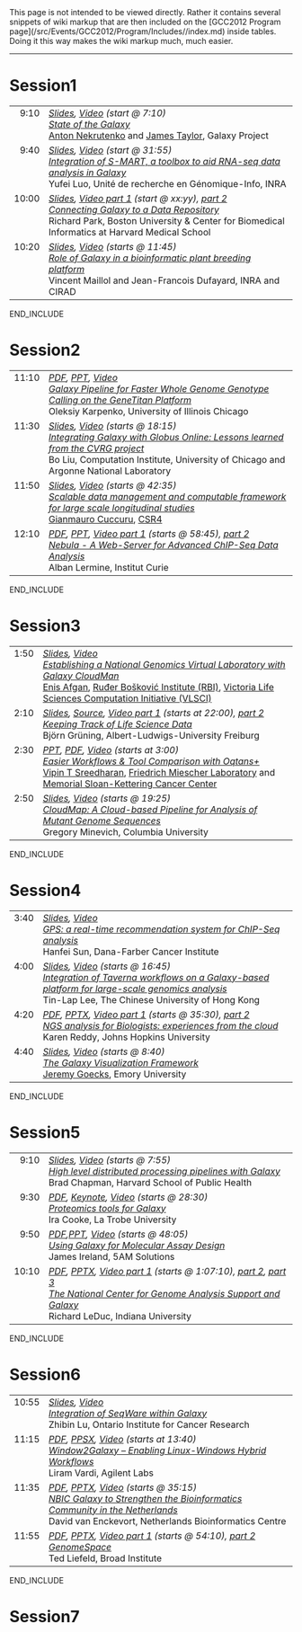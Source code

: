 <div class='red'>This page is not intended to be viewed directly. Rather it contains several snippets of wiki markup that are then included on the [GCC2012 Program page](/src/Events/GCC2012/Program/Includes//index.md) inside tables. Doing it this way makes the wiki markup much, much easier. </div>

----

# Session1

<table>
  <tr>
    <td style=" vertical-align: top; text-align: right; border: none;"> 9:10 </td>
    <td style=" border: none; width: 100%;"> <div class='right'><em><a href='PLACEHOLDER_ATTACHMENT_URL/src/Documents/Presentations/GCC2012/State.pdf'>Slides</a>, <a href='https://uic.sharestream.net/ssdcms/i.do?u=abfc6489eb764d4'>Video</a> (start @ 7:10)</em></div><em><a href='/src/Events/GCC2012/Abstracts/index.md#state-of-the-galaxy'>State of the Galaxy</a></em> <div class='indent'> <a href='/src/anton/index.md'>Anton Nekrutenko</a> and <a href='/src/JamesTaylor/index.md'>James Taylor</a>, Galaxy Project </div> </td>
  </tr>
  <tr>
    <td style=" vertical-align: top; text-align: right; border: none;"> 9:40 </td>
    <td style=" border: none;"> <div class='right'><em><a href='PLACEHOLDER_ATTACHMENT_URL/src/Documents/Presentations/GCC2012/Luo.pdf'>Slides</a>, <a href='https://uic.sharestream.net/ssdcms/i.do?u=abfc6489eb764d4'>Video</a> (start @ 31:55)</em></div> <em><a href='/src/Events/GCC2012/Abstracts/index.md#integration-of-s-mart-a-toolbox-to-aid-rna-seq-data-analysis-in-galaxy'>Integration of S-MART, a toolbox to aid RNA-seq data analysis in Galaxy</a></em> <div class='indent'> Yufei Luo, Unité de recherche en Génomique-Info, INRA </div> </td>
  </tr>
  <tr>
    <td style=" vertical-align: top; text-align: right; border: none;"> 10:00 </td>
    <td style=" border: none;"> <div class='right'><em><a href='PLACEHOLDER_ATTACHMENT_URL/src/Documents/Presentations/GCC2012/Park.pdf'>Slides</a>, <a href='https://uic.sharestream.net/ssdcms/i.do?u=abfc6489eb764d4'>Video part 1</a> (start @ xx:yy), <a href='https://uic.sharestream.net/ssdcms/i.do?u=52bb95ced46c4b5'>part 2</a></em></div> <em><a href='/src/Events/GCC2012/Abstracts/index.md#connecting-galaxy-to-a-data-repository'>Connecting Galaxy to a Data Repository</a></em> <div class='indent'>Richard Park, Boston University & Center for Biomedical Informatics at Harvard Medical School</div></td>
  </tr>
  <tr>
    <td style=" vertical-align: top; text-align: right; border: none;"> 10:20 </td>
    <td style=" border: none;"> <div class='right'><em><a href='PLACEHOLDER_ATTACHMENT_URL/src/Documents/Presentations/GCC2012/MaillolDufayard.pdf'>Slides</a>, <a href='https://uic.sharestream.net/ssdcms/i.do?u=52bb95ced46c4b5'>Video</a> (starts @ 11:45)</em></div> <em><a href='/src/Events/GCC2012/Abstracts/index.md#role-of-galaxy-in-a-bioinformatic-plant-breeding-platform'>Role of Galaxy in a bioinformatic plant breeding platform</a></em> <div class='indent'>Vincent Maillol and Jean-Francois Dufayard, INRA and CIRAD</div> </td>
  </tr>
</table>

END_INCLUDE

# Session2

<table>
  <tr>
    <td style=" vertical-align: top; text-align: right; border: none;"> 11:10 </td>
    <td style=" border: none; width: 100%;"> <div class='right'><em><a href='PLACEHOLDER_ATTACHMENT_URL/src/Documents/Presentations/GCC2012/Karpenko.pdf'>PDF</a>, <a href='PLACEHOLDER_ATTACHMENT_URL/src/Documents/Presentations/GCC2012/Karpenko.ppt'>PPT</a>, <a href='https://uic.sharestream.net/ssdcms/i.do?u=26bcce7b2387420'>Video</a></em></div> <em><a href='/src/Events/GCC2012/Abstracts/index.md#galaxy-pipeline-for-faster-whole-genome-genotype-calling-on-the-genetitan-platform'>Galaxy Pipeline for Faster Whole Genome Genotype Calling on the GeneTitan Platform</a></em> <div class='indent'> Oleksiy Karpenko, University of Illinois Chicago </div> </td>
  </tr>
  <tr>
    <td style=" vertical-align: top; text-align: right; border: none;"> 11:30 </td>
    <td style=" border: none;"> <div class='right'><em><a href='PLACEHOLDER_ATTACHMENT_URL/src/Documents/Presentations/GCC2012/Liu.pdf'>Slides</a>, <a href='https://uic.sharestream.net/ssdcms/i.do?u=26bcce7b2387420'>Video</a> (starts @ 18:15)</em></div> <em><a href='/src/Events/GCC2012/Abstracts/index.md#integrating-galaxy-with-globus-online-lessons-learned-from-the-cvrg-project'>Integrating Galaxy with Globus Online: Lessons learned from the CVRG project</a> </em> <div class='indent'> Bo Liu, Computation Institute, University of Chicago and Argonne National Laboratory </div> </td>
  </tr>
  <tr>
    <td style=" vertical-align: top; text-align: right; border: none;"> 11:50 </td>
    <td style=" border: none;"> <div class='right'><em><a href='PLACEHOLDER_ATTACHMENT_URL/src/Documents/Presentations/GCC2012/Cuccuru.pdf'>Slides</a>, <a href='https://uic.sharestream.net/ssdcms/i.do?u=26bcce7b2387420'>Video</a> (starts @ 42:35)</em></div> <em><a href='/src/Events/GCC2012/Abstracts/index.md#scalable-data-management-and-computable-framework-for-large-scale-longitudinal-studies'>Scalable data management and computable framework for large scale longitudinal studies</a></em> <div class='indent'> <a href='http://www.crs4.it/crs4/peopledetails/people/195/Gianmauro_Cuccuru'>Gianmauro Cuccuru</a>, <a href='http://www.crs4.it/'>CSR4</a> </div> </td>
  </tr>
  <tr>
    <td style=" vertical-align: top; text-align: right; border: none;"> 12:10 </td>
    <td style=" border: none;"> <div class='right'><em><a href='PLACEHOLDER_ATTACHMENT_URL/src/Documents/Presentations/GCC2012/Lermine.pdf'>PDF</a>, <a href='PLACEHOLDER_ATTACHMENT_URL/src/Documents/Presentations/GCC2012/Lermine.ppt'>PPT</a>, <a href='https://uic.sharestream.net/ssdcms/i.do?u=26bcce7b2387420'>Video part 1</a> (starts @ 58:45), <a href='https://uic.sharestream.net/ssdcms/i.do?u=e63450b12c16451'>part 2</a></em></div> <em><a href='/src/Events/GCC2012/Abstracts/index.md#nebula---a-web-server-for-advanced-chip-seq-data-analysis'>Nebula - A Web-Server for Advanced ChIP-Seq Data Analysis</a></em> <div class='indent'> Alban Lermine, Institut Curie </div> </td>
  </tr>
</table>

END_INCLUDE

# Session3

<table>
  <tr>
    <td style=" vertical-align: top; text-align: right; border: none;"> 1:50 </td>
    <td style=" border: none; width: 100%;"> <div class='right'><em><a href='PLACEHOLDER_ATTACHMENT_URL/src/Documents/Presentations/GCC2012/Afgan.pdf'>Slides</a>, <a href='https://uic.sharestream.net/ssdcms/i.do?u=7c7f3063681d4af'>Video</a></em></div> <em><a href='/src/Events/GCC2012/Abstracts/index.md#establishing-a-national-genomics-virtual-laboratory-with-galaxy-cloudman'>Establishing a National Genomics Virtual Laboratory with Galaxy CloudMan</a></em> <div class='indent'> <a href='/src/EnisAfgan/index.md'>Enis Afgan</a>, <a href='http://www.irb.hr/eng/'>Ruđer Bošković Institute (RBI)</a>, <a href='http://www.vlsci.org.au/'>Victoria Life Sciences Computation Initiative (VLSCI)</a> </div> </td>
  </tr>
  <tr>
    <td style=" vertical-align: top; text-align: right; border: none;"> 2:10 </td>
    <td style=" border: none;"> <div class='right'><em><a href='http://bjoern.gruenings.eu/GCC-2012'>Slides</a>, <a href='PLACEHOLDER_ATTACHMENT_URL/src/Documents/Presentations/GCC2012/GruningSource.zip'>Source</a>, <a href='https://uic.sharestream.net/ssdcms/i.do?u=7c7f3063681d4af'>Video part 1</a> (starts at 22:00), <a href='https://uic.sharestream.net/ssdcms/i.do?u=5d4fa321f2e848f'>part 2</a></em></div> <em><a href='/src/Events/GCC2012/Abstracts/index.md#keeping-track-of-life-science-data'>Keeping Track of Life Science Data</a></em> <div class='indent'> Björn Grüning, Albert-Ludwigs-University Freiburg </div> </td>
  </tr>
  <tr>
    <td style=" vertical-align: top; text-align: right; border: none;"> 2:30 </td>
    <td style=" border: none;"> <div class='right'><em><a href='PLACEHOLDER_ATTACHMENT_URL/src/Documents/Presentations/GCC2012/Sreedharan.ppt'>PPT</a>, <a href='PLACEHOLDER_ATTACHMENT_URL/src/Documents/Presentations/GCC2012/Sreedharan.PDF'>PDF</a>, <a href='https://uic.sharestream.net/ssdcms/i.do?u=5d4fa321f2e848f'>Video</a> (starts at 3:00)</em></div> <em><a href='/src/Events/GCC2012/Abstracts/index.md#easier-workflows--tool-comparison-with-oqtans'>Easier Workflows & Tool Comparison with Oqtans+</a></em> <div class='indent'> <a href='http://raetschlab.org///members/vipin.1.html'>Vipin T Sreedharan</a>, <a href='http://www.fml.tuebingen.mpg.de/'>Friedrich Miescher Laboratory</a> and <a href='http://www.mskcc.org/'>Memorial Sloan-Kettering Cancer Center</a> </div> </td>
  </tr>
  <tr>
    <td style=" vertical-align: top; text-align: right; border: none;"> 2:50 </td>
    <td style=" border: none;"> <div class='right'><em><a href='PLACEHOLDER_ATTACHMENT_URL/src/Documents/Presentations/GCC2012/Minevich.pdf'>Slides</a>, <a href='https://uic.sharestream.net/ssdcms/i.do?u=5d4fa321f2e848f'>Video</a> (starts @ 19:25)</em></div> <em><a href='/src/Events/GCC2012/Abstracts/index.md#cloudmap-a-cloud-based-pipeline-for-analysis-of-mutant-genome-sequences'>CloudMap: A Cloud-based Pipeline for Analysis of Mutant Genome Sequences</a></em> <div class='indent'> Gregory Minevich, Columbia University </div> </td>
  </tr>
</table>

END_INCLUDE

# Session4

<table>
  <tr>
    <td style=" vertical-align: top; text-align: right; border: none;"> 3:40 </td>
    <td style=" border: none; width: 100%;"> <div class='right'><em><a href='PLACEHOLDER_ATTACHMENT_URL/src/Documents/Presentations/GCC2012/Sun.pdf'>Slides</a>, <a href='https://uic.sharestream.net/ssdcms/i.do?u=a6208a4628164b7'>Video</a></em></div> <em><a href='/src/Events/GCC2012/Abstracts/index.md#gps-a-real-time-recommendation-system-for-chip-seq-analysis'>GPS: a real-time recommendation system for ChIP-Seq analysis</a></em> <div class='indent'> Hanfei Sun, Dana-Farber Cancer Institute </div> </td>
  </tr>
  <tr>
    <td style=" vertical-align: top; text-align: right; border: none;"> 4:00 </td>
    <td style=" border: none;"> <div class='right'><em><a href='PLACEHOLDER_ATTACHMENT_URL/src/Documents/Presentations/GCC2012/Lee.pdf'>Slides</a>, <a href='https://uic.sharestream.net/ssdcms/i.do?u=a6208a4628164b7'>Video</a> (starts @ 16:45)</em></div> <em><a href='/src/Events/GCC2012/Abstracts/index.md#integration-of-taverna-workflows-on-a-galaxy-based-platform-for-large-scale-genomics-analysis'>Integration of Taverna workflows on a Galaxy-based platform for large-scale genomics analysis</a></em> <div class='indent'> Tin-Lap Lee, The Chinese University of Hong Kong </div> </td>
  </tr>
  <tr>
    <td style=" vertical-align: top; text-align: right; border: none;"> 4:20 </td>
    <td style=" border: none;"> <div class='right'><em><a href='PLACEHOLDER_ATTACHMENT_URL/src/Documents/Presentations/GCC2012/Reddy.pdf'>PDF</a>, <a href='PLACEHOLDER_ATTACHMENT_URL/src/Documents/Presentations/GCC2012/Reddy.pptx'>PPTX</a>, <a href='https://uic.sharestream.net/ssdcms/i.do?u=a6208a4628164b7'>Video part 1</a> (starts @ 35:30), <a href='https://uic.sharestream.net/ssdcms/i.do?u=6b93204632704bd'>part 2</a></em></div> <em><a href='/src/Events/GCC2012/Abstracts/index.md#ngs-analysis-for-biologists-experiences-from-the-cloud'>NGS analysis for Biologists: experiences from the cloud</a></em> <div class='indent'> Karen Reddy, Johns Hopkins University </div> </td>
  </tr>
  <tr>
    <td style=" vertical-align: top; text-align: right; border: none;"> 4:40 </td>
    <td style=" border: none;"> <div class='right'><em><a href='PLACEHOLDER_ATTACHMENT_URL/src/Documents/Presentations/GCC2012/Goecks.pdf'>Slides</a>, <a href='https://uic.sharestream.net/ssdcms/i.do?u=6b93204632704bd'>Video</a> (starts @ 8:40)</em></div> <em><a href='/src/Events/GCC2012/Abstracts/index.md#the-galaxy-visualization-framework'>The Galaxy Visualization Framework</a></em> <div class='indent'> <a href='/src/JeremyGoecks/index.md'>Jeremy Goecks</a>, Emory University </div> </td>
  </tr>
</table>

END_INCLUDE


# Session5

<table>
  <tr>
    <td style=" vertical-align: top; text-align: right; border: none;"> 9:10 </td>
    <td style=" border: none; width: 100%;"> <div class='right'><em><a href='PLACEHOLDER_ATTACHMENT_URL/src/Documents/Presentations/GCC2012/Chapman.pdf'>Slides</a>, <a href='https://uic.sharestream.net/ssdcms/i.do?u=a2b61f408b63476'>Video</a> (starts @ 7:55)</em></div> <em><a href='/src/Events/GCC2012/Abstracts/index.md#high-level-distributed-processing-pipelines-with-galaxy'>High level distributed processing pipelines with Galaxy</a></em> <div class='indent'> Brad Chapman, Harvard School of Public Health </div> </td>
  </tr>
  <tr>
    <td style=" vertical-align: top; text-align: right; border: none;"> 9:30 </td>
    <td style=" border: none;"> <div class='right'><em><a href='PLACEHOLDER_ATTACHMENT_URL/src/Documents/Presentations/GCC2012/Cooke.pdf'>PDF</a>, <a href='PLACEHOLDER_ATTACHMENT_URL/src/Documents/Presentations/GCC2012/Cooke.key'>Keynote</a>, <a href='https://uic.sharestream.net/ssdcms/i.do?u=a2b61f408b63476'>Video</a> (starts @ 28:30)</em></div> <em><a href='/src/Events/GCC2012/Abstracts/index.md#proteomics-tools-for-galaxy'>Proteomics tools for Galaxy</a></em> <div class='indent'> Ira Cooke, La Trobe University </div> </td>
  </tr>
  <tr>
    <td style=" vertical-align: top; text-align: right; border: none;"> 9:50 </td>
    <td style=" border: none;"> <div class='right'><em><a href='PLACEHOLDER_ATTACHMENT_URL/src/Documents/Presentations/GCC2012/Ireland.pdf'>PDF</a>,<a href='PLACEHOLDER_ATTACHMENT_URL/src/Documents/Presentations/GCC2012/Ireland.ppt'>PPT</a>, <a href='https://uic.sharestream.net/ssdcms/i.do?u=a2b61f408b63476'>Video</a> (starts @ 48:05)</em></div> <em><a href='/src/Events/GCC2012/Abstracts/index.md#using-galaxy-for-molecular-assay-design'>Using Galaxy for Molecular Assay Design</a></em> <div class='indent'> James Ireland, 5AM Solutions </div> </td>
  </tr>
  <tr>
    <td style=" vertical-align: top; text-align: right; border: none;"> 10:10 </td>
    <td style=" border: none;"> <div class='right'><em><a href='PLACEHOLDER_ATTACHMENT_URL/src/Documents/Presentations/GCC2012/LeDuc.pdf'>PDF</a>, <a href='PLACEHOLDER_ATTACHMENT_URL/src/Documents/Presentations/GCC2012/LeDuc.pptx'>PPTX</a>, <a href='https://uic.sharestream.net/ssdcms/i.do?u=a2b61f408b63476'>Video part 1</a> (starts @ 1:07:10), <a href='https://uic.sharestream.net/ssdcms/i.do?u=1d9c679ebecd47c'>part 2</a>, <a href='https://uic.sharestream.net/ssdcms/i.do?u=3cdcc5be48d54d9'>part 3</a></em></div> <em><a href='/src/Events/GCC2012/Abstracts/index.md#the-national-center-for-genome-analysis-support-and-galaxy'>The National Center for Genome Analysis Support and Galaxy</a></em> <div class='indent'> Richard LeDuc, Indiana University </div> </td>
  </tr>
</table>

END_INCLUDE

# Session6

<table>
  <tr>
    <td style=" vertical-align: top; text-align: right; border: none;"> 10:55 </td>
    <td style=" border: none; width: 100%;"> <div class='right'><em><a href='PLACEHOLDER_ATTACHMENT_URL/src/Documents/Presentations/GCC2012/Lu.pdf'>Slides</a>, <a href='https://uic.sharestream.net/ssdcms/i.do?u=cc90a8540a7f4ec'>Video</a></em></div> <em><a href='/src/Events/GCC2012/Abstracts/index.md#integration-of-seqware-within-galaxy'>Integration of SeqWare within Galaxy</a></em> <div class='indent'> Zhibin Lu, Ontario Institute for Cancer Research </div> </td>
  </tr>
  <tr>
    <td style=" vertical-align: top; text-align: right; border: none;"> 11:15 </td>
    <td style=" border: none;"> <div class='right'><em><a href='PLACEHOLDER_ATTACHMENT_URL/src/Documents/Presentations/GCC2012/Vardi.pdf'>PDF</a>, <a href='PLACEHOLDER_ATTACHMENT_URL/src/Documents/Presentations/GCC2012/Vardi.ppsx'>PPSX</a>, <a href='https://uic.sharestream.net/ssdcms/i.do?u=cc90a8540a7f4ec'>Video</a> (starts at 13:40)</em></div> <em><a href='/src/Events/GCC2012/Abstracts/index.md#window2galaxy--enabling-linux-windows-hybrid-workflows'>Window2Galaxy – Enabling Linux-Windows Hybrid Workflows</a></em> <div class='indent'> Liram Vardi, Agilent Labs </div> </td>
  </tr>
  <tr>
    <td style=" vertical-align: top; text-align: right; border: none;"> 11:35 </td>
    <td style=" border: none;"> <div class='right'><em><a href='PLACEHOLDER_ATTACHMENT_URL/src/Documents/Presentations/GCC2012/vanEnckevort.pdf'>PDF</a>, <a href='PLACEHOLDER_ATTACHMENT_URL/src/Documents/Presentations/GCC2012/vanEnckevort.pptx'>PPTX</a>, <a href='https://uic.sharestream.net/ssdcms/i.do?u=cc90a8540a7f4ec'>Video</a> (starts @ 35:15)</em></div> <em><a href='/src/Events/GCC2012/Abstracts/index.md#nbic-galaxy-to-strengthen-the-bioinformatics-community-in-the-netherlands'>NBIC Galaxy to Strengthen the Bioinformatics Community in the Netherlands</a></em> <div class='indent'> David van Enckevort, Netherlands Bioinformatics Centre </div> </td>
  </tr>
  <tr>
    <td style=" vertical-align: top; text-align: right; border: none;"> 11:55 </td>
    <td style=" border: none;"> <div class='right'><em><a href='PLACEHOLDER_ATTACHMENT_URL/src/Documents/Presentations/GCC2012/Liefeld.pdf'>PDF</a>, <a href='PLACEHOLDER_ATTACHMENT_URL/src/Documents/Presentations/GCC2012/Liefeld.pptx'>PPTX</a>, <a href='https://uic.sharestream.net/ssdcms/i.do?u=cc90a8540a7f4ec'>Video part 1</a> (starts @ 54:10), <a href='https://uic.sharestream.net/ssdcms/i.do?u=afa05c3a39584a7'>part 2</a></em></div> <em><a href='/src/Events/GCC2012/Abstracts/index.md#genomespace'>GenomeSpace</a></em> <div class='indent'> Ted Liefeld, Broad Institute </div> </td>
  </tr>
</table>

END_INCLUDE

# Session7

